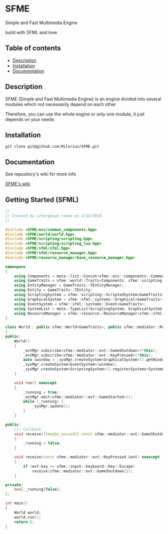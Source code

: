 # SFME
Simple and Fast Multimedia Engine

build with SFML and love



## Table of contents

 - [Description](#description)
 - [Installation](#install)
 - [Documentation](#doc)


## Description<a name="description"></a>

SFME (Simple and Fast Multimedia Engine) is an engine divided into several modules which not necessarily depend on each other
 
Therefore, you can use the whole engine or only one module, it just depends on your needs



## Installation<a name="install"></a>

```git clone git@github.com:Milerius/SFME.git```
 

## Documentation<a name="doc"></a>

See repository's wiki for more info

[SFME's wiki](https://github.com/Milerius/SFME/wiki)

## Getting Started (SFML)

```cpp
//
// Created by sztergbaum roman on 2/23/2018.
//

#include <SFME/ecs/common_components.hpp>
#include <SFME/world/world.hpp>
#include <SFME/scripting/scripting.hpp>
#include <SFME/scripting/scripting_lua.hpp>
#include <SFME/sfml/sfml.hpp>
#include <SFME/sfml/resource_manager.hpp>
#include <SFME/resource_manager/base_resource_manager.hpp>

namespace
{
    using Components = meta::list::Concat<sfme::ecs::components::CommonComponents, sfme::sfml::components::CommonComponents>;
    using GameTraits = sfme::world::Traits<Components, sfme::scripting::LuaSystem>;
    using EntityManager = GameTraits::TEntityManager;
    using Entity = GameTraits::TEntity;
    using ScriptingSystem = sfme::scripting::ScriptedSystem<GameTraits>;
    using GraphicalSystem = sfme::sfml::systems::Graphical<GameTraits>;
    using EventSystem = sfme::sfml::systems::Event<GameTraits>;
    using SystemList = meta::TypeList<ScriptingSystem, GraphicalSystem, EventSystem>;
    using ResourceManager = sfme::resource::ResourceManager<sfme::sfml::ResourceManager, std::string>;
}

class World : public sfme::World<GameTraits>, public sfme::mediator::Receiver<World>
{
public:
    World()
    {
        _evtMgr.subscribe<sfme::mediator::evt::GameShutdown>(*this);
        _evtMgr.subscribe<sfme::mediator::evt::KeyPressed>(*this);
        auto &window = _sysMgr.createSystem<GraphicalSystem>().getWindow();
        _sysMgr.createSystem<EventSystem>(window);
        _sysMgr.createSystem<ScriptingSystem>().registerSystems<SystemList>(_sysMgr);
    }

    void run() noexcept
    {
        _running = true;
        _evtMgr.emit<sfme::mediator::evt::GameStarted>();
        while (_running) {
            _sysMgr.update();
        }
    }

public:
    //! Callback
    void receive([[maybe_unused]] const sfme::mediator::evt::GameShutdown &evt) noexcept
    {
        _running = false;
    }

    void receive(const sfme::mediator::evt::KeyPressed &evt) noexcept
    {
        if (evt.key == sfme::input::keyboard::Key::Escape)
            receive(sfme::mediator::evt::GameShutdown{});
    }

private:
    bool _running{false};
};

int main()
{
    World world;
    world.run();
    return 0;
}
```
